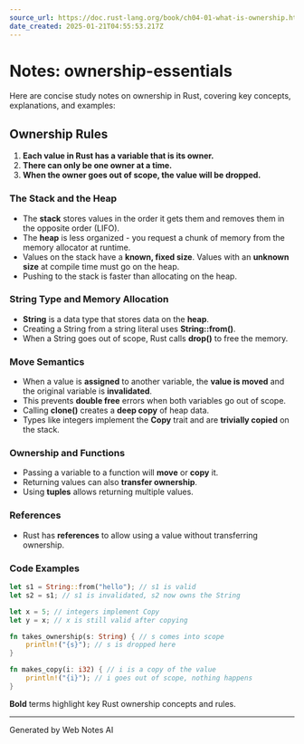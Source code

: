 ```yaml
---
source_url: https://doc.rust-lang.org/book/ch04-01-what-is-ownership.html
date_created: 2025-01-21T04:55:53.217Z
---
```


# Notes: ownership-essentials

Here are concise study notes on ownership in Rust, covering key concepts, explanations, and examples:

## Ownership Rules

1. **Each value in Rust has a variable that is its owner.**
2. **There can only be one owner at a time.**
3. **When the owner goes out of scope, the value will be dropped.**

### The Stack and the Heap
- The **stack** stores values in the order it gets them and removes them in the opposite order (LIFO).
- The **heap** is less organized - you request a chunk of memory from the memory allocator at runtime.
- Values on the stack have a **known, fixed size**. Values with an **unknown size** at compile time must go on the heap.
- Pushing to the stack is faster than allocating on the heap.

### String Type and Memory Allocation
- **String** is a data type that stores data on the **heap**.
- Creating a String from a string literal uses **String::from()**.
- When a String goes out of scope, Rust calls **drop()** to free the memory.

### Move Semantics
- When a value is **assigned** to another variable, the **value is moved** and the original variable is **invalidated**.
- This prevents **double free** errors when both variables go out of scope.
- Calling **clone()** creates a **deep copy** of heap data.
- Types like integers implement the **Copy** trait and are **trivially copied** on the stack.

### Ownership and Functions
- Passing a variable to a function will **move** or **copy** it.
- Returning values can also **transfer ownership**.
- Using **tuples** allows returning multiple values.

### References
- Rust has **references** to allow using a value without transferring ownership.

### Code Examples

```rust
let s1 = String::from("hello"); // s1 is valid
let s2 = s1; // s1 is invalidated, s2 now owns the String

let x = 5; // integers implement Copy
let y = x; // x is still valid after copying

fn takes_ownership(s: String) { // s comes into scope
    println!("{s}"); // s is dropped here
}

fn makes_copy(i: i32) { // i is a copy of the value
    println!("{i}"); // i goes out of scope, nothing happens
}
```

**Bold** terms highlight key Rust ownership concepts and rules.

---
Generated by Web Notes AI
